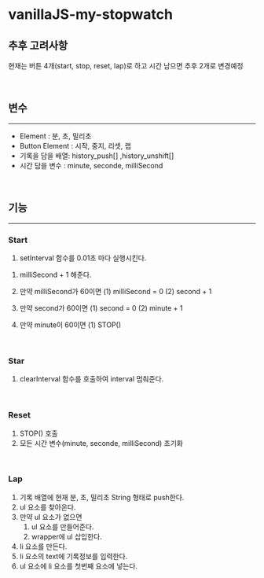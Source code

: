 # vanillaJS-my-stopwatch

## 추후 고려사항

현재는 버튼 4개(start, stop, reset, lap)로 하고 시간 남으면 추후 2개로 변경예정

<br>

## 변수

---

- Element : 분, 초, 밀리초
- Button Element : 시작, 중지, 리셋, 랩
- 기록을 담을 배열: history_push[] ,history_unshift[]
- 시간 담을 변수 : minute, seconde, milliSecond

<br>

## 기능

---

### Start

1. setInterval 함수를 0.01초 마다 실행시킨다.

1) milliSecond + 1 해준다.

2) 만약 milliSecond가 60이면
   (1) milliSecond = 0
   (2) second + 1
3) 만약 second가 60이면
   (1) second = 0
   (2) minute + 1
4) 만약 minute이 60이면
   (1) STOP()

<br>

### Star

1. clearInterval 함수를 호출하여 interval 멈춰준다.

<br>

### Reset

1. STOP() 호출
2. 모든 시간 변수(minute, seconde, milliSecond) 초기화

<br>

### Lap

1. 기록 배열에 현재 분, 초, 밀리초 String 형태로 push한다.
2. ul 요소를 찾아온다.
3. 만약 ul 요소가 없으면
   1. ul 요소를 만들어준다.
   2. wrapper에 ul 삽입한다.
4. li 요소를 만든다.
5. li 요소의 text에 기록정보를 입력한다.
6. ul 요소에 li 요소를 첫번째 요소에 넣는다.
